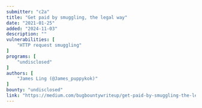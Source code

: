 ```yaml
---
submitter: "c2a"
title: "Get paid by smuggling, the legal way"
date: "2021-01-25"
added: "2024-11-03"
description: ""
vulnerabilities: [
    "HTTP request smuggling"
]
programs: [
    "undisclosed"
]
authors: [
    "James Ling (@James_puppykok)"
]
bounty: "undisclosed"
link: "https://medium.com/bugbountywriteup/get-paid-by-smuggling-the-legal-way-c31805de3c59"
---
```




